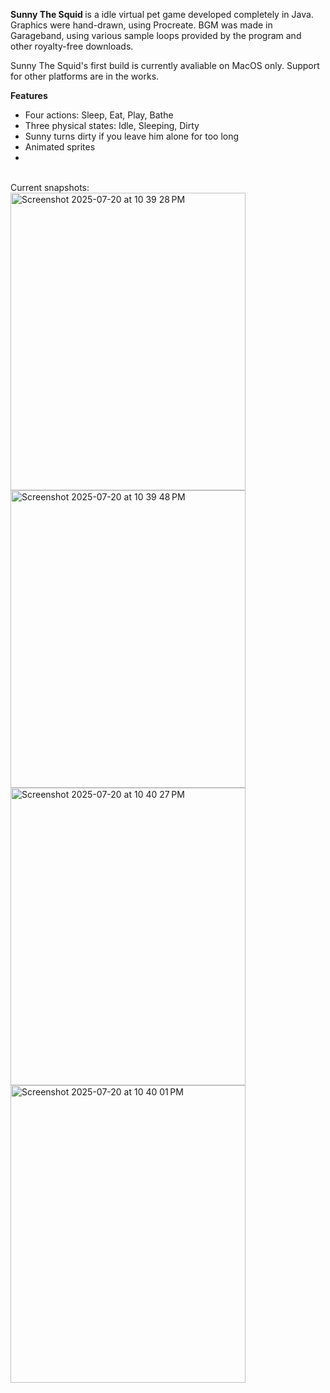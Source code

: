 <b> Sunny The Squid </b> is a idle virtual pet game developed completely in Java.
Graphics were hand-drawn, using Procreate.
BGM was made in Garageband, using various sample loops provided by the program and other royalty-free downloads.

Sunny The Squid's first build is currently avaliable on MacOS only. Support for other platforms are in the works.

<b> Features </b>
- Four actions: Sleep, Eat, Play, Bathe
- Three physical states: Idle, Sleeping, Dirty
- Sunny turns dirty if you leave him alone for too long
- Animated sprites
- 
<br>
Current snapshots:
<br>

<img width="376" height="476" alt="Screenshot 2025-07-20 at 10 39 28 PM" src="https://github.com/user-attachments/assets/a534694f-7cb3-41b5-8987-c5597258fb3a" />
<img width="376" height="476" alt="Screenshot 2025-07-20 at 10 39 48 PM" src="https://github.com/user-attachments/assets/7684aac1-5081-40fd-91d1-b95882d7f25a" />
<img width="376" height="476" alt="Screenshot 2025-07-20 at 10 40 27 PM" src="https://github.com/user-attachments/assets/a8e5711d-fa2b-4461-b403-dc49ec80ba3c" />
<img width="376" height="476" alt="Screenshot 2025-07-20 at 10 40 01 PM" src="https://github.com/user-attachments/assets/79160460-cd5d-4d51-86ca-9bfcd48c2d48" />


